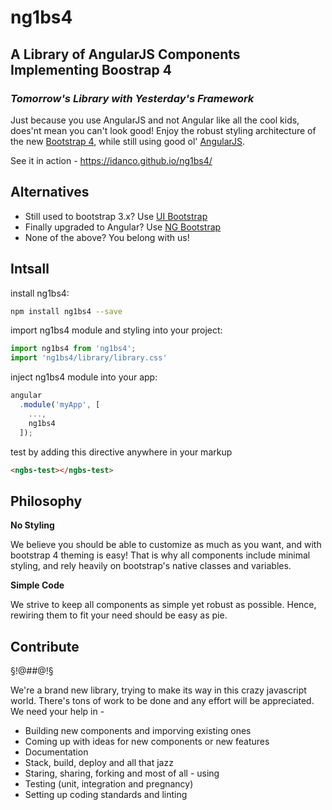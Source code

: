# ng1bs4
## A Library of AngularJS Components Implementing Boostrap 4
### _Tomorrow's Library with Yesterday's Framework_

Just because you use AngularJS and not Angular like all
the cool kids, does'nt mean you can't look good!
Enjoy the robust styling architecture of
the new [Bootstrap 4](http://v4-alpha.getbootstrap.com/),
while still using good ol' [AngularJS](https://angularjs.org/).

See it in action - https://idanco.github.io/ng1bs4/

## Alternatives
* Still used to bootstrap 3.x? Use [UI Bootstrap](https://angular-ui.github.io/bootstrap/)
* Finally upgraded to Angular? Use [NG Bootstrap](https://ng-bootstrap.github.io/#/home)
* None of the above? You belong with us!

## Intsall

install ng1bs4:

```sh
npm install ng1bs4 --save
```
import ng1bs4 module and styling into your project:
```js
import ng1bs4 from 'ng1bs4';
import 'ng1bs4/library/library.css'
```
inject ng1bs4 module into your app:
```js
angular
  .module('myApp', [
    ...,
    ng1bs4
  ]);
```
test by adding this directive anywhere in your markup
```html
<ngbs-test></ngbs-test>
```
## Philosophy
**No Styling**

We believe you should be able to customize as much as you want, and with bootstrap 4 theming is easy! That is why all components include minimal styling, and rely heavily on bootstrap's native classes and variables.

**Simple Code**

We strive to keep all components as simple yet robust as possible. Hence, rewiring them to fit your need should be easy as pie.

## Contribute
§!@#$%^ **HELP NEEDED!** ^%$#@!§

We're a brand new library, trying to make its way in this crazy javascript world. There's tons of work to be done and any effort will be appreciated. We need your help in -
- Building new components and imporving existing ones
- Coming up with ideas for new components or new features
- Documentation
- Stack, build, deploy and all that jazz
- Staring, sharing, forking and most of all - using
- Testing (unit, integration and pregnancy)
- Setting up coding standards and linting
